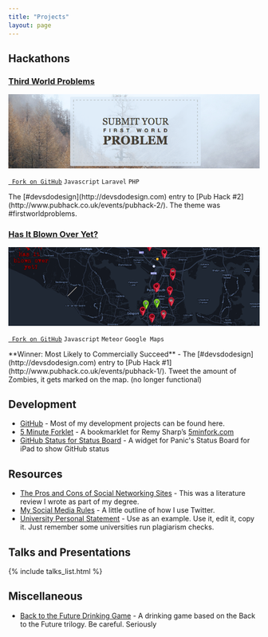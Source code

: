 ```yaml
---
title: "Projects"
layout: page
---
```


## Hackathons

### [Third World Problems](http://thirdworldproblems.devsdodesign.com)

![](/assets/img/projects/pub-hack-2.png)

<p><code class="tag"><a href="https://github.com/DevsDoDesign/ThirdWorldProblems"><i class="fa fa-code-fork"></i> Fork on GitHub</a></code> <code class="tag">Javascript</code> <code class="tag">Laravel</code> <code class="tag">PHP</code></p>
The [#devsdodesign](http://devsdodesign.com) entry to [Pub Hack #2](http://www.pubhack.co.uk/events/pubhack-2/). The theme was #firstworldproblems.

### [Has It Blown Over Yet?](http://blownover.devsdodesign.com)

![](/assets/img/projects/pub-hack-1.png)

<p><code class="tag"><a href="https://github.com/DevsDoDesign/HasItBlownOver"><i class="fa fa-code-fork"></i> Fork on GitHub</a></code> <code class="tag">Javascript</code> <code class="tag">Meteor</code> <code class="tag">Google&nbsp;Maps</code></p>
**Winner: Most Likely to Commercially Succeed** - The [#devsdodesign](http://devsdodesign.com) entry to [Pub Hack #1](http://www.pubhack.co.uk/events/pubhack-1/). Tweet the amount of Zombies, it gets marked on the map. (no longer functional)

## Development

- [GitHub](http://github.com/rmlewisuk?tab=repositories) - Most of my development projects can be found here.
- [5 Minute Forklet](5minforklet) - A bookmarklet for Remy Sharp’s [5minfork.com](5minfork.com)
- [GitHub Status for Status Board](github-status-board) - A widget for Panic's Status Board for iPad to show GitHub status

## Resources

- [The Pros and Cons of Social Networking Sites](the-pros-and-cons-of-social-networking-sites) - This was a literature review I wrote as part of my degree.
- [My Social Media Rules](social) - A little outline of how I use Twitter.
- [University Personal Statement](university-personal-statement) - Use as an example. Use it, edit it, copy it. Just remember some universities run plagiarism checks.

## Talks and Presentations

{% include talks_list.html %}

## Miscellaneous

- [Back to the Future Drinking Game](back-to-the-future-drinking-game) - A drinking game based on the Back to the Future trilogy. Be careful. Seriously